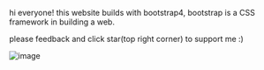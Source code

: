 hi everyone! this website builds with bootstrap4, bootstrap is a CSS framework in building a web.

please feedback and click star(top right corner) to support me :)

![image](https://user-images.githubusercontent.com/76187141/133266178-6ab26859-5414-4f81-93ad-41c8d41c4402.png)

